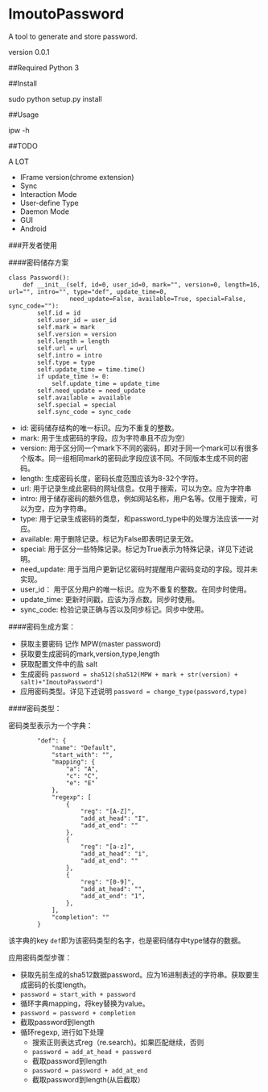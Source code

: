 # ImoutoPassword
A tool to generate and store password.

version 0.0.1

##Required
Python 3

##Install

sudo python setup.py install

##Usage

ipw -h

##TODO

A LOT

- IFrame version(chrome extension)
- Sync
- Interaction Mode
- User-define Type
- Daemon Mode
- GUI
- Android

###开发者使用

####密码储存方案


    class Password():
        def __init__(self, id=0, user_id=0, mark="", version=0, length=16, url="", intro="", type="def", update_time=0,
                     need_update=False, available=True, special=False, sync_code=""):
            self.id = id
            self.user_id = user_id
            self.mark = mark
            self.version = version
            self.length = length
            self.url = url
            self.intro = intro
            self.type = type
            self.update_time = time.time()
            if update_time != 0:
                self.update_time = update_time
            self.need_update = need_update
            self.available = available
            self.special = special
            self.sync_code = sync_code


- id: 密码储存结构的唯一标识。应为不重复的整数。
- mark: 用于生成密码的字段。应为字符串且不应为空）
- version: 用于区分同一个mark下不同的密码，即对于同一个mark可以有很多个版本。同一组相同mark的密码此字段应该不同。不同版本生成不同的密码。
- length: 生成密码长度，密码长度范围应该为8-32个字符。
- url: 用于记录生成此密码的网址信息。仅用于搜索，可以为空。应为字符串
- intro: 用于储存密码的额外信息，例如网站名称，用户名等。仅用于搜索，可以为空，应为字符串。
- type: 用于记录生成密码的类型，和password_type中的处理方法应该一一对应。
- available: 用于删除记录。标记为False即表明记录无效。
- special: 用于区分一些特殊记录。标记为True表示为特殊记录，详见下述说明。
- need_update: 用于当用户更新记忆密码时提醒用户密码变动的字段。现并未实现。
- user_id： 用于区分用户的唯一标识。应为不重复的整数。在同步时使用。
- update_time: 更新时间戳，应该为浮点数。同步时使用。
- sync_code: 检验记录正确与否以及同步标记。同步中使用。

####密码生成方案：

- 获取主要密码 记作 MPW(master password)
- 获取要生成密码的mark,version,type,length
- 获取配置文件中的盐 salt
- 生成密码 `password = sha512(sha512(MPW + mark + str(version) + salt)+"ImoutoPassword")`
- 应用密码类型。详见下述说明 `password = change_type(password,type)`

####密码类型：

密码类型表示为一个字典：

            "def": {
                "name": "Default",
                "start_with": "",
                "mapping": {
                    "a": "A",
                    "c": "C",
                    "e": "E"
                },
                "regexp": [
                    {
                        "reg": "[A-Z]",
                        "add_at_head": "I",
                        "add_at_end": ""
                    },
                    {
                        "reg": "[a-z]",
                        "add_at_head": "i",
                        "add_at_end": ""
                    },
                    {
                        "reg": "[0-9]",
                        "add_at_head": "",
                        "add_at_end": "1",
                    },
                ],
                "completion": ""
            }

该字典的key `def`即为该密码类型的名字，也是密码储存中type储存的数据。

应用密码类型步骤：

- 获取先前生成的sha512数据password。应为16进制表述的字符串。获取要生成密码的长度length。
- `password = start_with + password`
- 循环字典mapping，将key替换为value。
- `password = password + completion`
- 截取password到length
- 循环regexp, 进行如下处理
  - 搜索正则表达式reg（re.search)。如果匹配继续，否则
  - `password = add_at_head + password`
  - 截取password到length
  - `password = password + add_at_end`
  - 截取password到length(从后截取）
  